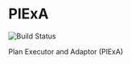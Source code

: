 # PlExA

![Build Status](https://github.com/ratioSolver/PlExA/actions/workflows/cmake.yml/badge.svg)

Plan Executor and Adaptor (PlExA)
